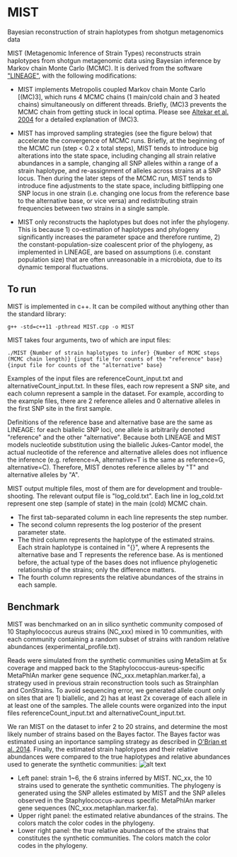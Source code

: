 # MIST
Bayesian reconstruction of strain haplotypes from shotgun metagenomics data

MIST (Metagenomic Inference of Strain Types) reconstructs strain haplotypes from shotgun metagenomic data using Bayesian inference by Markov chain Monte Carlo (MCMC). It is derived from the software ["LINEAGE"](http://www.genetics.org/content/197/3/925), with the following modifications:

* MIST implements Metropolis coupled Markov chain Monte Carlo [(MC)3], which runs 4 MCMC chains (1 main/cold chain and 3 heated chains) simultaneously on different threads. Briefly, (MC)3 prevents the MCMC chain from getting stuck in local optima. Please see [Altekar et al. 2004](https://academic.oup.com/bioinformatics/article/20/3/407/186341) for a detailed explanation of (MC)3.

* MIST has improved sampling strategies (see the figure below) that accelerate the convergence of MCMC runs. Briefly, at the beginning of the MCMC run (step < 0.2 x total steps), MIST tends to introduce big alterations into the state space, including changing all strain relative abundances in a sample, changing all SNP alleles within a range of a strain haplotype, and re-assignment of alleles across strains at a SNP locus. Then during the later steps of the MCMC run, MIST tends to introduce fine adjustments to the state space, including bitflipping one SNP locus in one strain (i.e. changing one locus from the reference base to the alternative base, or vice versa) and redistributing strain frequencies between two strains in a single sample. 

* MIST only reconstructs the haplotypes but does not infer the phylogeny. This is because 1) co-estimation of haplotypes and phylogeny significantly increases the parameter space and therefore runtime, 2) the constant-population-size coalescent prior of the phylogeny, as implemented in LINEAGE, are based on assumptions (i.e. constant population size) that are often unreasonable in a microbiota, due to its dynamic temporal fluctuations. 

## To run

MIST is implemented in c++. It can be compiled without anything other than the standard library:
```
g++ -std=c++11 -pthread MIST.cpp -o MIST
```
MIST takes four arguments, two of which are input files:
```
./MIST {Number of strain haplotypes to infer} {Number of MCMC steps (MCMC chain length)} {input file for counts of the "reference" base} {input file for counts of the "alternative" base}
```
Examples of the input files are referenceCount_input.txt and alternativeCount_input.txt.
In these files, each row represent a SNP site, and each column represent a sample in the dataset. For example, according to the example files, there are 2 reference alleles and 0 alternative alleles in the first SNP site in the first sample.
 
Definitions of the reference base and alternative base are the same as LINEAGE: for each biallelic SNP loci, one allele is arbitrarily denoted "reference" and the other "alternative". Because both LINEAGE and MIST models nucleotide substitution using the biallelic Jukes-Cantor model, the actual nucleotide of the reference and alternative alleles does not influence the inference (e.g. reference=A, alternative=T is the same as reference=G, alternative=C). Therefore, MIST denotes reference alleles by "T" and alternative alleles by "A".

MIST output multiple files, most of them are for development and trouble-shooting. The relevant output file is "log_cold.txt". Each line in log_cold.txt represent one step (sample of state) in the main (cold) MCMC chain. 
* The first tab-separated column in each line represents the step number. 
* The second column represents the log posterior of the present parameter state. 
* The third column represents the haplotype of the estimated strains. Each strain haplotype is contained in "{}", where A represents the alternative base and T represents the reference base. As is mentioned before, the actual type of the bases does not influence phylogenetic relationship of the strains; only the difference matters.
* The fourth column represents the relative abundances of the strains in each sample.

## Benchmark

MIST was benchmarked on an in silico synthetic community composed of 10 Staphylococcus aureus strains (NC_xxx) mixed in 10 communities, with each community containing a random subset of strains with random relative abundances (experimental_profile.txt). 

Reads were simulated from the synthetic communities using MetaSim at 5x coverage and mapped back to the Staphylococcus-aureus-specific MetaPhlAn marker gene sequence (NC_xxx.metaphlan.marker.fa), a strategy used in previous strain reconstruction tools such as Strainphlan and ConStrains. To avoid sequencing error, we generated allele count only on sites that are 1) biallelic, and 2) has at least 2x coverage of each allele in at least one of the samples. The allele counts were organized into the input files referenceCount_input.txt and alternativeCount_input.txt. 

We ran MIST on the dataset to infer 2 to 20 strains, and determine the most likely number of strains based on the Bayes factor. The Bayes factor was estimated using an inportance sampling strategy as described in [O'Brian et al. 2014](http://www.genetics.org/content/197/3/925). Finally, the estimated strain haplotypes and their relative abundances were compared to the true haplotypes and relative abundances used to generate the synthetic communities:
![alt text](https://github.com/twinsenzw/MIST/blob/master/Benchmark/bargraph_10in10_5x_6strains.svg)
* Left panel: strain 1~6, the 6 strains inferred by MIST. NC_xx, the 10 strains used to generate the synthetic communities. The phylogeny is generated using the SNP alleles estimated by MIST and the SNP alleles observed in the Staphylococcus-aureus specific MetaPhlAn marker gene sequences (NC_xxx.metaphlan.marker.fa).
* Upper right panel: the estimated relative abundances of the strains. The colors match the color codes in the phylogeny.
* Lower right panel: the true relative abundances of the strains that constitutes the synthetic communities. The colors match the color codes in the phylogeny.

